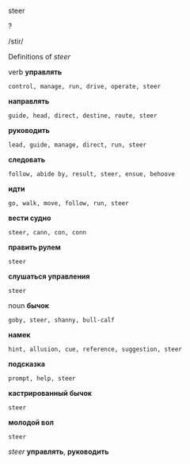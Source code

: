 steer

?

/stir/

Definitions of _steer_

verb
**управлять**

    control, manage, run, drive, operate, steer
**направлять**

    guide, head, direct, destine, route, steer
**руководить**

    lead, guide, manage, direct, run, steer
**следовать**

    follow, abide by, result, steer, ensue, behoove
**идти**

    go, walk, move, follow, run, steer
**вести судно**

    steer, cann, con, conn
**править рулем**

    steer
**слушаться управления**

    steer

noun
**бычок**

    goby, steer, shanny, bull-calf
**намек**

    hint, allusion, cue, reference, suggestion, steer
**подсказка**

    prompt, help, steer
**кастрированный бычок**

    steer
**молодой вол**

    steer

_steer_
**управлять**, **руководить**
